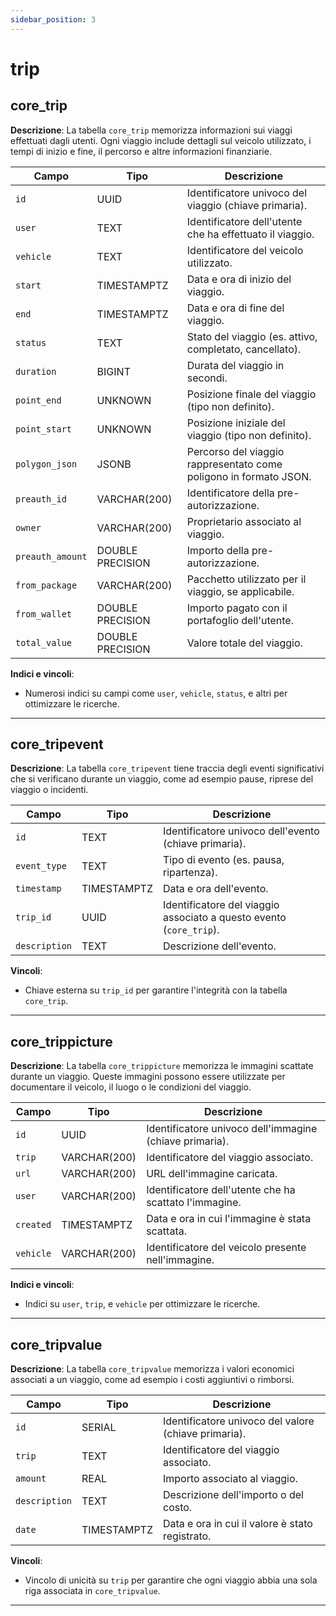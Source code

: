 ```yaml
---
sidebar_position: 3
---
```


# trip

## core_trip

**Descrizione**: La tabella `core_trip` memorizza informazioni sui viaggi effettuati dagli utenti. Ogni viaggio include dettagli sul veicolo utilizzato, i tempi di inizio e fine, il percorso e altre informazioni finanziarie.

| Campo            | Tipo              | Descrizione                                                          |
|------------------|-------------------|----------------------------------------------------------------------|
| `id`             | UUID              | Identificatore univoco del viaggio (chiave primaria).                |
| `user`           | TEXT              | Identificatore dell'utente che ha effettuato il viaggio.             |
| `vehicle`        | TEXT              | Identificatore del veicolo utilizzato.                               |
| `start`          | TIMESTAMPTZ       | Data e ora di inizio del viaggio.                                    |
| `end`            | TIMESTAMPTZ       | Data e ora di fine del viaggio.                                      |
| `status`         | TEXT              | Stato del viaggio (es. attivo, completato, cancellato).              |
| `duration`       | BIGINT            | Durata del viaggio in secondi.                                       |
| `point_end`      | UNKNOWN           | Posizione finale del viaggio (tipo non definito).                    |
| `point_start`    | UNKNOWN           | Posizione iniziale del viaggio (tipo non definito).                  |
| `polygon_json`   | JSONB             | Percorso del viaggio rappresentato come poligono in formato JSON.    |
| `preauth_id`     | VARCHAR(200)      | Identificatore della pre-autorizzazione.                             |
| `owner`          | VARCHAR(200)      | Proprietario associato al viaggio.                                   |
| `preauth_amount` | DOUBLE PRECISION  | Importo della pre-autorizzazione.                                    |
| `from_package`   | VARCHAR(200)      | Pacchetto utilizzato per il viaggio, se applicabile.                 |
| `from_wallet`    | DOUBLE PRECISION  | Importo pagato con il portafoglio dell'utente.                       |
| `total_value`    | DOUBLE PRECISION  | Valore totale del viaggio.                                           |

**Indici e vincoli**:
- Numerosi indici su campi come `user`, `vehicle`, `status`, e altri per ottimizzare le ricerche.

---

## core_tripevent

**Descrizione**: La tabella `core_tripevent` tiene traccia degli eventi significativi che si verificano durante un viaggio, come ad esempio pause, riprese del viaggio o incidenti.

| Campo         | Tipo        | Descrizione                                                            |
|---------------|-------------|------------------------------------------------------------------------|
| `id`          | TEXT        | Identificatore univoco dell'evento (chiave primaria).                  |
| `event_type`  | TEXT        | Tipo di evento (es. pausa, ripartenza).                                |
| `timestamp`   | TIMESTAMPTZ | Data e ora dell'evento.                                                |
| `trip_id`     | UUID        | Identificatore del viaggio associato a questo evento (`core_trip`).    |
| `description` | TEXT        | Descrizione dell'evento.                                               |

**Vincoli**:
- Chiave esterna su `trip_id` per garantire l'integrità con la tabella `core_trip`.

---

## core_trippicture

**Descrizione**: La tabella `core_trippicture` memorizza le immagini scattate durante un viaggio. Queste immagini possono essere utilizzate per documentare il veicolo, il luogo o le condizioni del viaggio.

| Campo     | Tipo          | Descrizione                                           |
|-----------|---------------|-------------------------------------------------------|
| `id`      | UUID          | Identificatore univoco dell'immagine (chiave primaria).|
| `trip`    | VARCHAR(200)  | Identificatore del viaggio associato.                  |
| `url`     | VARCHAR(200)  | URL dell'immagine caricata.                            |
| `user`    | VARCHAR(200)  | Identificatore dell'utente che ha scattato l'immagine. |
| `created` | TIMESTAMPTZ   | Data e ora in cui l'immagine è stata scattata.         |
| `vehicle` | VARCHAR(200)  | Identificatore del veicolo presente nell'immagine.     |

**Indici e vincoli**:
- Indici su `user`, `trip`, e `vehicle` per ottimizzare le ricerche.

---

## core_tripvalue

**Descrizione**: La tabella `core_tripvalue` memorizza i valori economici associati a un viaggio, come ad esempio i costi aggiuntivi o rimborsi.

| Campo        | Tipo        | Descrizione                                        |
|--------------|-------------|----------------------------------------------------|
| `id`         | SERIAL      | Identificatore univoco del valore (chiave primaria).|
| `trip`       | TEXT        | Identificatore del viaggio associato.              |
| `amount`     | REAL        | Importo associato al viaggio.                      |
| `description`| TEXT        | Descrizione dell'importo o del costo.              |
| `date`       | TIMESTAMPTZ | Data e ora in cui il valore è stato registrato.    |

**Vincoli**:
- Vincolo di unicità su `trip` per garantire che ogni viaggio abbia una sola riga associata in `core_tripvalue`.

---

